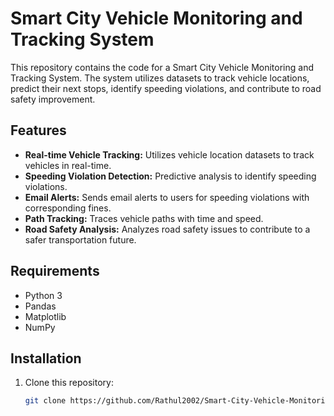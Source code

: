 # Smart City Vehicle Monitoring and Tracking System

This repository contains the code for a Smart City Vehicle Monitoring and Tracking System. The system utilizes datasets to track vehicle locations, predict their next stops, identify speeding violations, and contribute to road safety improvement.

## Features
- **Real-time Vehicle Tracking:** Utilizes vehicle location datasets to track vehicles in real-time.
- **Speeding Violation Detection:** Predictive analysis to identify speeding violations.
- **Email Alerts:** Sends email alerts to users for speeding violations with corresponding fines.
- **Path Tracking:** Traces vehicle paths with time and speed.
- **Road Safety Analysis:** Analyzes road safety issues to contribute to a safer transportation future.


## Requirements
- Python 3
- Pandas
- Matplotlib
- NumPy

## Installation
1. Clone this repository:
   ```bash
   git clone https://github.com/Rathul2002/Smart-City-Vehicle-Monitoring.git
